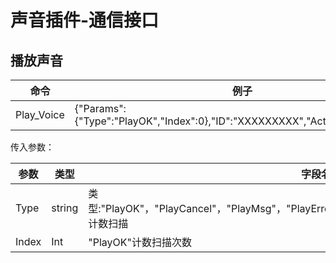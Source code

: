 ﻿---
lastUpdated: true
contributors : true
---
 # 声音插件-通信接口

## 播放声音

| 命令       | 例子                                                         |
| ---------- | ------------------------------------------------------------ |
| Play_Voice | {"Params":{"Type":"PlayOK","Index":0},"ID":"XXXXXXXXX","Action":"Play_Voice"} |

传入参数：

| 参数  | 类型   | 字段名                                                       |
| ----- | ------ | ------------------------------------------------------------ |
| Type  | string | 类型:"PlayOK"，"PlayCancel"，"PlayMsg"，"PlayError"，"ScanError"，"PlaySucces"，"PlayIndex"     计数扫描 |
| Index | Int    | "PlayOK"计数扫描次数                                         |